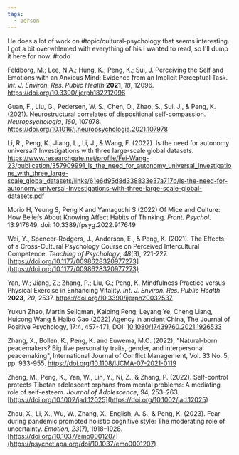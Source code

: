 ```yaml
---
tags:
  - person
---
```


He does a lot of work on #topic/cultural-psychology that seems interesting. I got a bit overwhlemed with everything of his I wanted to read, so I'll dump it here for now. #todo 

Feldborg, M.; Lee, N.A.; Hung, K.; Peng, K.; Sui, J. Perceiving the Self and Emotions with an Anxious Mind: Evidence from an Implicit Perceptual Task. _Int. J. Environ. Res. Public Health_ **2021**, _18_, 12096. https://doi.org/10.3390/ijerph182212096

Guan, F., Liu, G., Pedersen, W. S., Chen, O., Zhao, S., Sui, J., & Peng, K. (2021). Neurostructural correlates of dispositional self-compassion. _Neuropsychologia_, _160_, 107978. https://doi.org/10.1016/j.neuropsychologia.2021.107978

Li, R., Peng, K., Jiang, L., Li, J., & Wang, F. (2022). Is the need for autonomy universal? Investigations with three large-scale global datasets. https://www.researchgate.net/profile/Fei-Wang-23/publication/357909991_Is_the_need_for_autonomy_universal_Investigations_with_three_large-scale_global_datasets/links/61e6d95d8d338833e37a717b/Is-the-need-for-autonomy-universal-Investigations-with-three-large-scale-global-datasets.pdf

Morio H, Yeung S, Peng K and Yamaguchi S (2022) Of Mice and Culture: How Beliefs About Knowing Affect Habits of Thinking. _Front. Psychol_. 13:917649. doi: 10.3389/fpsyg.2022.917649

Wei, Y., Spencer-Rodgers, J., Anderson, E., & Peng, K. (2021). The Effects of a Cross-Cultural Psychology Course on Perceived Intercultural Competence. _Teaching of Psychology_, _48_(3), 221-227. [https://doi.org/10.1177/0098628320977273](https://doi.org/10.1177/0098628320977273)

Yan, W.; Jiang, Z.; Zhang, P.; Liu, G.; Peng, K. Mindfulness Practice versus Physical Exercise in Enhancing Vitality. _Int. J. Environ. Res. Public Health_ **2023**, _20_, 2537. https://doi.org/10.3390/ijerph20032537

Yukun Zhao, Martin Seligman, Kaiping Peng, Leyang Ye, Cheng Liang, Huicong Wang & Haibo Gao (2022) Agency in ancient China, The Journal of Positive Psychology, 17:4, 457-471, DOI: [10.1080/17439760.2021.1926533](https://doi.org/10.1080/17439760.2021.1926533)

 Zhang, X., Bollen, K., Peng, K. and Euwema, M.C. (2022), "Natural-born peacemakers? Big five personality traits, gender, and interpersonal peacemaking", International Journal of Conflict Management, Vol. 33 No. 5, pp. 933-955. https://doi.org/10.1108/IJCMA-07-2021-0119 

Zheng, M., Peng, K., Yan, W., Lin, Y., Ni, Z., & Zhang, P. (2022). Self-control protects Tibetan adolescent orphans from mental problems: A mediating role of self-esteem. _Journal of Adolescence_, 94, 253–263. [https://doi.org/10.1002/jad.12025](https://doi.org/10.1002/jad.12025)

Zhou, X., Li, X., Wu, W., Zhang, X., English, A. S., & Peng, K. (2023). Fear during pandemic promoted holistic cognitive style: The moderating role of uncertainty. _Emotion, 23_(7), 1918–1928. [https://doi.org/10.1037/emo0001207](https://psycnet.apa.org/doi/10.1037/emo0001207)